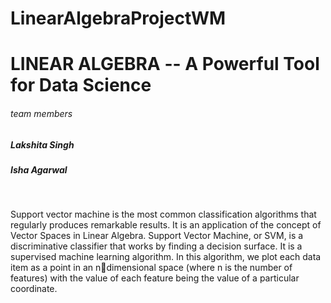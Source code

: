 # LinearAlgebraProjectWM
<h1>LINEAR ALGEBRA -- A Powerful Tool for Data Science</h1>
<bt>
  <h6>team members</h6>
<h5>Lakshita Singh</h5>
<h5>Isha Agarwal</h5>
<br>
<p>
Support vector machine is the most common classification algorithms that regularly produces remarkable results. It is an application of the concept of Vector Spaces in Linear Algebra. Support Vector Machine, or SVM, is a discriminative classifier that works by finding a decision surface. It is a supervised machine learning algorithm. In 
this algorithm, we plot each data item as a point in an ndimensional space (where n is the number of features) with the value of each feature being the value of a particular coordinate.
</p>



